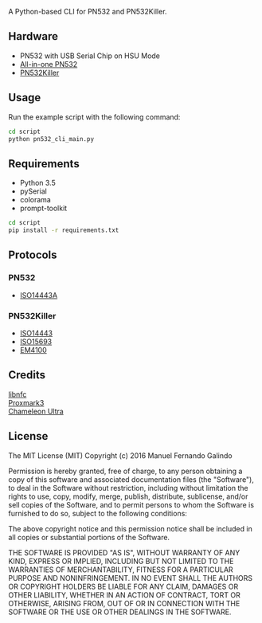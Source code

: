 A Python-based CLI for PN532 and PN532Killer.

## Hardware
- PN532 with USB Serial Chip on HSU Mode
- [All-in-one PN532](https://shop.mtoolstec.com/product/mtools-all-in-one-pn532)  
- [PN532Killer](https://pn532killer.com) 

## Usage
Run the example script with the following command:
```bash
cd script
python pn532_cli_main.py
```

## Requirements
- Python 3.5
- pySerial  
- colorama  
- prompt-toolkit  
```bash
cd script
pip install -r requirements.txt
```

## Protocols
### PN532
- [ISO14443A](https://www.nxp.com/docs/en/user-guide/141520.pdf)
### PN532Killer
- [ISO14443](https://pn532killer.com)
- [ISO15693](https://pn532killer.com)
- [EM4100](https://pn532killer.com)

## Credits
[libnfc](https://github.com/nfc-tools/libnfc)  
[Proxmark3](https://github.com/RfidResearchGroup/proxmark3)   
[Chameleon Ultra](https://github.com/RfidResearchGroup/ChameleonUltra)   

## License

The MIT License (MIT)
Copyright (c) 2016 Manuel Fernando Galindo

Permission is hereby granted, free of charge, to any person obtaining a copy of this software and associated documentation files (the "Software"), to deal in the Software without restriction, including without limitation the rights to use, copy, modify, merge, publish, distribute, sublicense, and/or sell copies of the Software, and to permit persons to whom the Software is furnished to do so, subject to the following conditions:

The above copyright notice and this permission notice shall be included in all copies or substantial portions of the Software.

THE SOFTWARE IS PROVIDED "AS IS", WITHOUT WARRANTY OF ANY KIND, EXPRESS OR IMPLIED, INCLUDING BUT NOT LIMITED TO THE WARRANTIES OF MERCHANTABILITY, FITNESS FOR A PARTICULAR PURPOSE AND NONINFRINGEMENT. IN NO EVENT SHALL THE AUTHORS OR COPYRIGHT HOLDERS BE LIABLE FOR ANY CLAIM, DAMAGES OR OTHER LIABILITY, WHETHER IN AN ACTION OF CONTRACT, TORT OR OTHERWISE, ARISING FROM, OUT OF OR IN CONNECTION WITH THE SOFTWARE OR THE USE OR OTHER DEALINGS IN THE SOFTWARE.
